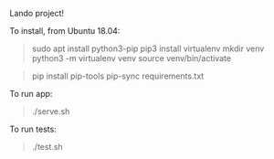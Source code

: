 Lando project!

To install, from Ubuntu 18.04:

> sudo apt install python3-pip
> pip3 install virtualenv
> mkdir venv
> python3 -m virtualenv venv
> source venv/bin/activate

> pip install pip-tools
> pip-sync requirements.txt

To run app:
> ./serve.sh

To run tests:
> ./test.sh
